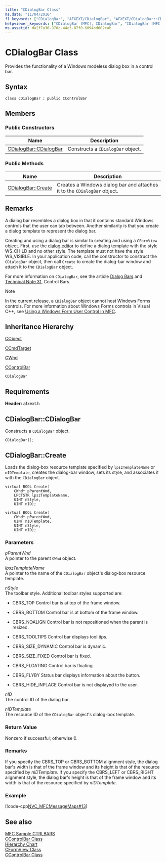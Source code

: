 ```yaml
---
title: "CDialogBar Class"
ms.date: "11/04/2016"
f1_keywords: ["CDialogBar", "AFXEXT/CDialogBar", "AFXEXT/CDialogBar::CDialogBar", "AFXEXT/CDialogBar::Create"]
helpviewer_keywords: ["CDialogBar [MFC], CDialogBar", "CDialogBar [MFC], Create"]
ms.assetid: da2f7a30-970c-44e3-87f0-6094bd002cab
---
```

# CDialogBar Class

Provides the functionality of a Windows modeless dialog box in a control bar.

## Syntax

```
class CDialogBar : public CControlBar
```

## Members

### Public Constructors

|Name|Description|
|----------|-----------------|
|[CDialogBar::CDialogBar](#cdialogbar)|Constructs a `CDialogBar` object.|

### Public Methods

|Name|Description|
|----------|-----------------|
|[CDialogBar::Create](#create)|Creates a Windows dialog bar and attaches it to the `CDialogBar` object.|

## Remarks

A dialog bar resembles a dialog box in that it contains standard Windows controls that the user can tab between. Another similarity is that you create a dialog template to represent the dialog bar.

Creating and using a dialog bar is similar to creating and using a `CFormView` object. First, use the [dialog editor](../../windows/dialog-editor.md) to define a dialog template with the style WS_CHILD and no other style. The template must not have the style WS_VISIBLE. In your application code, call the constructor to construct the `CDialogBar` object, then call `Create` to create the dialog-bar window and attach it to the `CDialogBar` object.

For more information on `CDialogBar`, see the article [Dialog Bars](../../mfc/dialog-bars.md) and [Technical Note 31](../../mfc/tn031-control-bars.md), Control Bars.

> [!NOTE]
>  In the current release, a `CDialogBar` object cannot host Windows Forms controls. For more information about Windows Forms controls in Visual C++, see [Using a Windows Form User Control in MFC](../../dotnet/using-a-windows-form-user-control-in-mfc.md).

## Inheritance Hierarchy

[CObject](../../mfc/reference/cobject-class.md)

[CCmdTarget](../../mfc/reference/ccmdtarget-class.md)

[CWnd](../../mfc/reference/cwnd-class.md)

[CControlBar](../../mfc/reference/ccontrolbar-class.md)

`CDialogBar`

## Requirements

**Header:** afxext.h

## <a name="cdialogbar"></a>  CDialogBar::CDialogBar

Constructs a `CDialogBar` object.

```
CDialogBar();
```

## <a name="create"></a>  CDialogBar::Create

Loads the dialog-box resource template specified by `lpszTemplateName` or `nIDTemplate`, creates the dialog-bar window, sets its style, and associates it with the `CDialogBar` object.

```
virtual BOOL Create(
    CWnd* pParentWnd,
    LPCTSTR lpszTemplateName,
    UINT nStyle,
    UINT nID);

virtual BOOL Create(
    CWnd* pParentWnd,
    UINT nIDTemplate,
    UINT nStyle,
    UINT nID);
```

### Parameters

*pParentWnd*<br/>
A pointer to the parent `CWnd` object.

*lpszTemplateName*<br/>
A pointer to the name of the `CDialogBar` object's dialog-box resource template.

*nStyle*<br/>
The toolbar style. Additional toolbar styles supported are:

- CBRS_TOP Control bar is at top of the frame window.

- CBRS_BOTTOM Control bar is at bottom of the frame window.

- CBRS_NOALIGN Control bar is not repositioned when the parent is resized.

- CBRS_TOOLTIPS Control bar displays tool tips.

- CBRS_SIZE_DYNAMIC Control bar is dynamic.

- CBRS_SIZE_FIXED Control bar is fixed.

- CBRS_FLOATING Control bar is floating.

- CBRS_FLYBY Status bar displays information about the button.

- CBRS_HIDE_INPLACE Control bar is not displayed to the user.

*nID*<br/>
The control ID of the dialog bar.

*nIDTemplate*<br/>
The resource ID of the `CDialogBar` object's dialog-box template.

### Return Value

Nonzero if successful; otherwise 0.

### Remarks

If you specify the CBRS_TOP or CBRS_BOTTOM alignment style, the dialog bar's width is that of the frame window and its height is that of the resource specified by *nIDTemplate*. If you specify the CBRS_LEFT or CBRS_RIGHT alignment style, the dialog bar's height is that of the frame window and its width is that of the resource specified by *nIDTemplate*.

### Example

[!code-cpp[NVC_MFCMessageMaps#13](../../mfc/reference/codesnippet/cpp/cdialogbar-class_1.cpp)]

## See also

[MFC Sample CTRLBARS](../../overview/visual-cpp-samples.md)<br/>
[CControlBar Class](../../mfc/reference/ccontrolbar-class.md)<br/>
[Hierarchy Chart](../../mfc/hierarchy-chart.md)<br/>
[CFormView Class](../../mfc/reference/cformview-class.md)<br/>
[CControlBar Class](../../mfc/reference/ccontrolbar-class.md)
